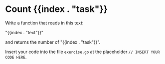 # Count {{index . "task"}}

Write a function that reads in this text:

"{{index . "text"}}"

and returns the number of "{{index . "task"}}".

Insert your code into the file `exercise.go` at the placeholder `// INSERT YOUR CODE HERE`.


